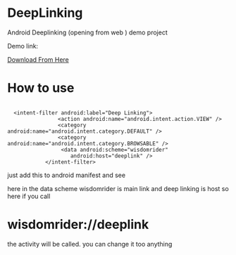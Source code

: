 # DeepLinking
Android Deeplinking (opening from web ) demo project 

 Demo link:

[Download From Here](https://raw.githubusercontent.com/wisdomrider/DeepLinking/master/app/build/outputs/apk/debug/app-debug.apk)


# How to use 

```

  <intent-filter android:label="Deep Linking">
                <action android:name="android.intent.action.VIEW" />
                <category android:name="android.intent.category.DEFAULT" />
                <category android:name="android.intent.category.BROWSABLE" />
                 <data android:scheme="wisdomrider"
                    android:host="deeplink" />
            </intent-filter>
```




just add this to android manifest and see

here in the data scheme wisdomrider is main link and deep linking is host so here if you call
# wisdomrider://deeplink 

the activity will be called. you can change it too anything
